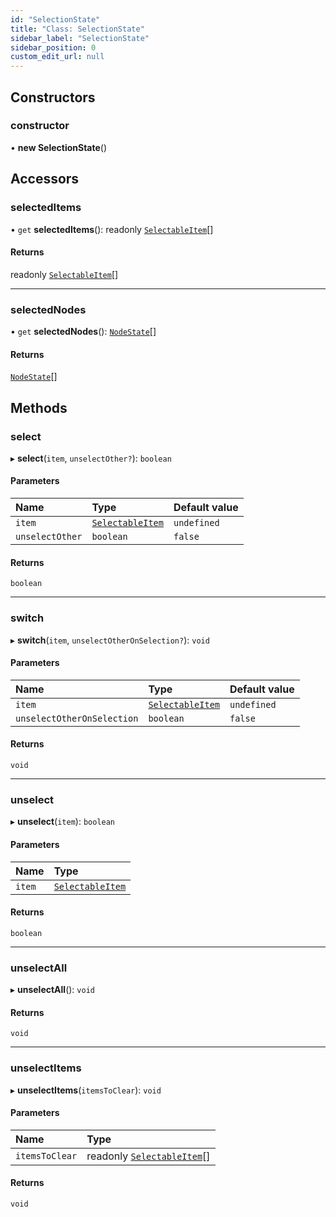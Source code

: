```yaml
---
id: "SelectionState"
title: "Class: SelectionState"
sidebar_label: "SelectionState"
sidebar_position: 0
custom_edit_url: null
---
```


## Constructors

### constructor

• **new SelectionState**()

## Accessors

### selectedItems

• `get` **selectedItems**(): readonly [`SelectableItem`](../#selectableitem)[]

#### Returns

readonly [`SelectableItem`](../#selectableitem)[]

___

### selectedNodes

• `get` **selectedNodes**(): [`NodeState`](NodeState)[]

#### Returns

[`NodeState`](NodeState)[]

## Methods

### select

▸ **select**(`item`, `unselectOther?`): `boolean`

#### Parameters

| Name | Type | Default value |
| :------ | :------ | :------ |
| `item` | [`SelectableItem`](../#selectableitem) | `undefined` |
| `unselectOther` | `boolean` | `false` |

#### Returns

`boolean`

___

### switch

▸ **switch**(`item`, `unselectOtherOnSelection?`): `void`

#### Parameters

| Name | Type | Default value |
| :------ | :------ | :------ |
| `item` | [`SelectableItem`](../#selectableitem) | `undefined` |
| `unselectOtherOnSelection` | `boolean` | `false` |

#### Returns

`void`

___

### unselect

▸ **unselect**(`item`): `boolean`

#### Parameters

| Name | Type |
| :------ | :------ |
| `item` | [`SelectableItem`](../#selectableitem) |

#### Returns

`boolean`

___

### unselectAll

▸ **unselectAll**(): `void`

#### Returns

`void`

___

### unselectItems

▸ **unselectItems**(`itemsToClear`): `void`

#### Parameters

| Name | Type |
| :------ | :------ |
| `itemsToClear` | readonly [`SelectableItem`](../#selectableitem)[] |

#### Returns

`void`
